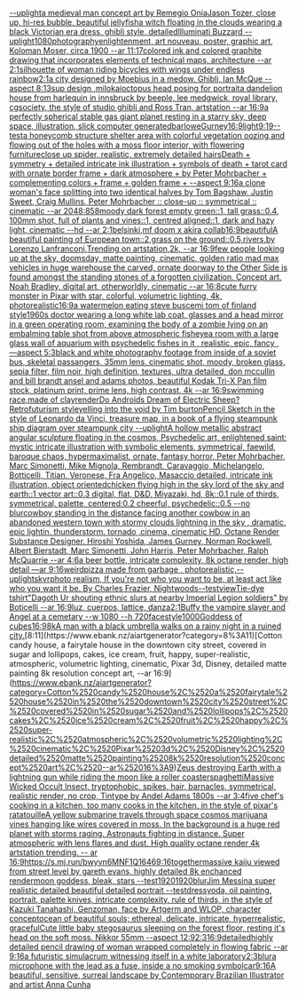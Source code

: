 [--uplight](https://www.ebank.nz/aiartgenerator?category=--uplight)[a medieval man concept art by Remegio Onia](https://www.ebank.nz/aiartgenerator?category=a%2520medieval%2520man%2520concept%2520art%2520by%2520Remegio%2520Onia)[Jason Tozer, close up, hi-res bubble, beautiful  jellyfish](https://www.ebank.nz/aiartgenerator?category=Jason%2520Tozer%2C%2520close%2520up%2C%2520hi-res%2520bubble%2C%2520beautiful%2520%2520jellyfish)[a witch floating in the clouds wearing a black Victorian era dress, ghibli style, detailed](https://www.ebank.nz/aiartgenerator?category=a%2520witch%2520floating%2520in%2520the%2520clouds%2520wearing%2520a%2520black%2520Victorian%2520era%2520dress%2C%2520ghibli%2520style%2C%2520detailed)[Illuminati Buzzard --uplight](https://www.ebank.nz/aiartgenerator?category=Illuminati%2520Buzzard%2520--uplight)[1080](https://www.ebank.nz/aiartgenerator?category=1080)[photography](https://www.ebank.nz/aiartgenerator?category=photography)[enlightenment, art nouveau, poster, graphic art, Koloman Moser, circa 1900 --ar 11:17](https://www.ebank.nz/aiartgenerator?category=enlightenment%2C%2520art%2520nouveau%2C%2520poster%2C%2520graphic%2520art%2C%2520Koloman%2520Moser%2C%2520circa%25201900%2520--ar%252011%3A17)[colored ink and colored graphite drawing that incorporates elements of technical maps, architecture --ar 2:1](https://www.ebank.nz/aiartgenerator?category=colored%2520ink%2520and%2520colored%2520graphite%2520drawing%2520that%2520incorporates%2520elements%2520of%2520technical%2520maps%2C%2520architecture%2520--ar%25202%3A1)[silhouette of woman riding bicycles with wings under endless rainbow](https://www.ebank.nz/aiartgenerator?category=silhouette%2520of%2520woman%2520riding%2520bicycles%2520with%2520wings%2520under%2520endless%2520rainbow)[2:1](https://www.ebank.nz/aiartgenerator?category=2%3A1)[a city designed by Moebius in a medow, Ghibli, Ian McQue --aspect 8:13](https://www.ebank.nz/aiartgenerator?category=a%2520city%2520designed%2520by%2520Moebius%2520in%2520a%2520medow%2C%2520Ghibli%2C%2520Ian%2520McQue%2520--aspect%25208%3A13)[sup design ,milokai](https://www.ebank.nz/aiartgenerator?category=sup%2520design%2520%2Cmilokai)[octopus head posing for portrait](https://www.ebank.nz/aiartgenerator?category=octopus%2520head%2520posing%2520for%2520portrait)[a dandelion house from harlequin in innsbruck by beeple, lee medgwick, royal library, cgsociety, the style of studio ghibli and Ross Tran, artstation --ar 16:9](https://www.ebank.nz/aiartgenerator?category=a%2520dandelion%2520house%2520from%2520harlequin%2520in%2520innsbruck%2520by%2520beeple%2C%2520lee%2520medgwick%2C%2520royal%2520library%2C%2520cgsociety%2C%2520the%2520style%2520of%2520studio%2520ghibli%2520and%2520Ross%2520Tran%2C%2520artstation%2520--ar%252016%3A9)[a perfectly spherical stable gas giant planet resting in a starry sky, deep space, illustration, slick computer generated](https://www.ebank.nz/aiartgenerator?category=a%2520perfectly%2520spherical%2520stable%2520gas%2520giant%2520planet%2520resting%2520in%2520a%2520starry%2520sky%2C%2520deep%2520space%2C%2520illustration%2C%2520slick%2520computer%2520generated)[barlowe](https://www.ebank.nz/aiartgenerator?category=barlowe)[Gurney](https://www.ebank.nz/aiartgenerator?category=Gurney)[16:9](https://www.ebank.nz/aiartgenerator?category=16%3A9)[light](https://www.ebank.nz/aiartgenerator?category=light)[9:19](https://www.ebank.nz/aiartgenerator?category=9%3A19)[--test](https://www.ebank.nz/aiartgenerator?category=--test)[a honeycomb structure shelter area with colorful vegetation oozing and flowing out of the holes with a moss floor interior, with flowering furniture](https://www.ebank.nz/aiartgenerator?category=a%2520honeycomb%2520structure%2520shelter%2520area%2520with%2520colorful%2520vegetation%2520oozing%2520and%2520flowing%2520out%2520of%2520the%2520holes%2520with%2520a%2520moss%2520floor%2520interior%2C%2520with%2520flowering%2520furniture)[close up spider, realistic, extremely detailed hairs](https://www.ebank.nz/aiartgenerator?category=close%2520up%2520spider%2C%2520realistic%2C%2520extremely%2520detailed%2520hairs)[Death + symmetry + detailed intricate ink illustration + symbols of death + tarot card with ornate border frame + dark atmosphere + by Peter Mohrbacher + complementing colors + frame + golden frame + --aspect 9:16](https://www.ebank.nz/aiartgenerator?category=Death%2520%2B%2520symmetry%2520%2B%2520detailed%2520intricate%2520ink%2520illustration%2520%2B%2520symbols%2520of%2520death%2520%2B%2520tarot%2520card%2520with%2520ornate%2520border%2520frame%2520%2B%2520dark%2520atmosphere%2520%2B%2520by%2520Peter%2520Mohrbacher%2520%2B%2520complementing%2520colors%2520%2B%2520frame%2520%2B%2520golden%2520frame%2520%2B%2520--aspect%25209%3A16)[a clone woman's face splitting into two identical halves by Tom Bagshaw, Justin Sweet, Craig Mullins, Peter Mohrbacher :: close-up :: symmetrical :: cinematic --ar 2048:858](https://www.ebank.nz/aiartgenerator?category=a%2520clone%2520woman%27s%2520face%2520splitting%2520into%2520two%2520identical%2520halves%2520by%2520Tom%2520Bagshaw%2C%2520Justin%2520Sweet%2C%2520Craig%2520Mullins%2C%2520Peter%2520Mohrbacher%2520%3A%3A%2520close-up%2520%3A%3A%2520symmetrical%2520%3A%3A%2520cinematic%2520--ar%25202048%3A858)[moody dark forest empty green::1, tall grass::0.4, 100mm shot, full of plants and vines::1, centred aligned::1, dark and hazy light, cinematic --hd --ar 2:1](https://www.ebank.nz/aiartgenerator?category=moody%2520dark%2520forest%2520empty%2520green%3A%3A1%2C%2520tall%2520grass%3A%3A0.4%2C%2520100mm%2520shot%2C%2520full%2520of%2520plants%2520and%2520vines%3A%3A1%2C%2520centred%2520aligned%3A%3A1%2C%2520dark%2520and%2520hazy%2520light%2C%2520cinematic%2520--hd%2520--ar%25202%3A1)[belsinki,](https://www.ebank.nz/aiartgenerator?category=belsinki%2C)[mf doom x akira collab](https://www.ebank.nz/aiartgenerator?category=mf%2520doom%2520x%2520akira%2520collab)[16:9](https://www.ebank.nz/aiartgenerator?category=16%3A9)[beautiful](https://www.ebank.nz/aiartgenerator?category=beautiful)[A beautiful painting of  European town::2,grass on the ground::0.5,rivers,by Lorenzo Lanfranconi,Trending on artstation,2k, --ar 16:9](https://www.ebank.nz/aiartgenerator?category=A%2520beautiful%2520painting%2520of%2520%2520European%2520town%3A%3A2%2Cgrass%2520on%2520the%2520ground%3A%3A0.5%2Crivers%2Cby%2520Lorenzo%2520Lanfranconi%2CTrending%2520on%2520artstation%2C2k%2C%2520--ar%252016%3A9)[few people looking up at the sky, doomsday, matte painting, cinematic, golden ratio mad max vehicles in huge warehouse the carved, ornate doorway to the Other Side is found amongst the standing stones of a forgotten civilization. Concept art, Noah Bradley, digital art, otherworldly, cinematic --ar 16:8](https://www.ebank.nz/aiartgenerator?category=few%2520people%2520looking%2520up%2520at%2520the%2520sky%2C%2520doomsday%2C%2520matte%2520painting%2C%2520cinematic%2C%2520golden%2520ratio%2520mad%2520max%2520vehicles%2520in%2520huge%2520warehouse%2520the%2520carved%2C%2520ornate%2520doorway%2520to%2520the%2520Other%2520Side%2520is%2520found%2520amongst%2520the%2520standing%2520stones%2520of%2520a%2520forgotten%2520civilization.%2520Concept%2520art%2C%2520Noah%2520Bradley%2C%2520digital%2520art%2C%2520otherworldly%2C%2520cinematic%2520--ar%252016%3A8)[cute furry monster in Pixar with star, colorful, volumetric lighting, 4k, photorealistic](https://www.ebank.nz/aiartgenerator?category=cute%2520furry%2520monster%2520in%2520Pixar%2520with%2520star%2C%2520colorful%2C%2520volumetric%2520lighting%2C%25204k%2C%2520photorealistic)[16:9](https://www.ebank.nz/aiartgenerator?category=16%3A9)[a watermelon eating steve buscemi tom of finland style](https://www.ebank.nz/aiartgenerator?category=a%2520watermelon%2520eating%2520steve%2520buscemi%2520tom%2520of%2520finland%2520style)[1960s doctor wearing a long white lab coat, glasses and a head mirror in a green operating room, examining the body of a zombie lying on an embalming table shot from above atmospheric fisheye](https://www.ebank.nz/aiartgenerator?category=1960s%2520doctor%2520wearing%2520a%2520long%2520white%2520lab%2520coat%2C%2520glasses%2520and%2520a%2520head%2520mirror%2520in%2520a%2520green%2520operating%2520room%2C%2520examining%2520the%2520body%2520of%2520a%2520zombie%2520lying%2520on%2520an%2520embalming%2520table%2520shot%2520from%2520above%2520atmospheric%2520fisheye)[a room with a large glass wall of aquarium with psychedelic fishes in it , realistic, epic, fancy , —aspect 5:3](https://www.ebank.nz/aiartgenerator?category=a%2520room%2520with%2520a%2520large%2520glass%2520wall%2520of%2520aquarium%2520with%2520psychedelic%2520fishes%2520in%2520it%2520%2C%2520realistic%2C%2520epic%2C%2520fancy%2520%2C%2520%E2%80%94aspect%25205%3A3)[black and white photography footage from inside of a soviet bus, skeletal passangers, 35mm lens, cinematic shot, moody, broken glass, sepia filter, film noir, high definition, textures, ultra detailed, don mccullin and bill brandt ansel and adams photos, beautiful Kodak Tri-X Pan film stock, platinum print, prime lens, high contrast, 4k --ar 16:9](https://www.ebank.nz/aiartgenerator?category=black%2520and%2520white%2520photography%2520footage%2520from%2520inside%2520of%2520a%2520soviet%2520bus%2C%2520skeletal%2520passangers%2C%252035mm%2520lens%2C%2520cinematic%2520shot%2C%2520moody%2C%2520broken%2520glass%2C%2520sepia%2520filter%2C%2520film%2520noir%2C%2520high%2520definition%2C%2520textures%2C%2520ultra%2520detailed%2C%2520don%2520mccullin%2520and%2520bill%2520brandt%2520ansel%2520and%2520adams%2520photos%2C%2520beautiful%2520Kodak%2520Tri-X%2520Pan%2520film%2520stock%2C%2520platinum%2520print%2C%2520prime%2520lens%2C%2520high%2520contrast%2C%25204k%2520--ar%252016%3A9)[swimming race,made of clay](https://www.ebank.nz/aiartgenerator?category=swimming%2520race%2Cmade%2520of%2520clay)[render](https://www.ebank.nz/aiartgenerator?category=render)[Do Androids Dream of Electric Sheep? Retrofuturism style](https://www.ebank.nz/aiartgenerator?category=Do%2520Androids%2520Dream%2520of%2520Electric%2520Sheep%3F%2520Retrofuturism%2520style)[yelling into the void by Tim burton](https://www.ebank.nz/aiartgenerator?category=yelling%2520into%2520the%2520void%2520by%2520Tim%2520burton)[Pencil Sketch in the style of Leonardo da Vinci, treasure map, in a book of a flying steampunk ship diagram over steampunk city --uplight](https://www.ebank.nz/aiartgenerator?category=Pencil%2520Sketch%2520in%2520the%2520style%2520of%2520Leonardo%2520da%2520Vinci%2C%2520treasure%2520map%2C%2520in%2520a%2520book%2520of%2520a%2520flying%2520steampunk%2520ship%2520diagram%2520over%2520steampunk%2520city%2520--uplight)[A hollow metallic abstract angular sculpture floating in the cosmos, Psychedelic art, enlightened saint; mystic intricate illustration with symbolic elements, symmetrical, faewild, baroque chaos, hypermaximalist, ornate, fantasy horror, Peter Mohrbacher, Marc Simonetti, Mike Mignola, Rembrandt, Caravaggio, Michelangelo, Botticelli, Titian, Veronese, Fra Angelico, Masaccio detailed, intricate ink illustration, object oriented](https://www.ebank.nz/aiartgenerator?category=A%2520hollow%2520metallic%2520abstract%2520angular%2520sculpture%2520floating%2520in%2520the%2520cosmos%2C%2520Psychedelic%2520art%2C%2520enlightened%2520saint%3B%2520mystic%2520intricate%2520illustration%2520with%2520symbolic%2520elements%2C%2520symmetrical%2C%2520faewild%2C%2520baroque%2520chaos%2C%2520hypermaximalist%2C%2520ornate%2C%2520fantasy%2520horror%2C%2520Peter%2520Mohrbacher%2C%2520Marc%2520Simonetti%2C%2520Mike%2520Mignola%2C%2520Rembrandt%2C%2520Caravaggio%2C%2520Michelangelo%2C%2520Botticelli%2C%2520Titian%2C%2520Veronese%2C%2520Fra%2520Angelico%2C%2520Masaccio%2520detailed%2C%2520intricate%2520ink%2520illustration%2C%2520object%2520oriented)[chicken flying high in the sky lord of the sky and earth::1 vector art::0.3 digital, flat, D&D, Miyazaki, hd, 8k::0.1 rule of thirds, symmetrical, palette, centered:0.2 cheerful, psychedelic::0.5 --no blur](https://www.ebank.nz/aiartgenerator?category=chicken%2520flying%2520high%2520in%2520the%2520sky%2520lord%2520of%2520the%2520sky%2520and%2520earth%3A%3A1%2520vector%2520art%3A%3A0.3%2520digital%2C%2520flat%2C%2520D%26D%2C%2520Miyazaki%2C%2520hd%2C%25208k%3A%3A0.1%2520rule%2520of%2520thirds%2C%2520symmetrical%2C%2520palette%2C%2520centered%3A0.2%2520cheerful%2C%2520psychedelic%3A%3A0.5%2520--no%2520blur)[cowboy standing in the distance facing another cowbow in an abandoned western town with stormy clouds lightning in the sky , dramatic, epic lightin, thunderstorm. tornado ,cinema, cinematic HD, Octane Render Substance Designer. Hiroshi Yoshida, James Gurney, Norman Rockwell, Albert Bierstadt, Marc Simonetti, John Harris, Peter Mohrbacher, Ralph McQuarrie --ar 4:6](https://www.ebank.nz/aiartgenerator?category=cowboy%2520standing%2520in%2520the%2520distance%2520facing%2520another%2520cowbow%2520in%2520an%2520abandoned%2520western%2520town%2520with%2520stormy%2520clouds%2520lightning%2520in%2520the%2520sky%2520%2C%2520dramatic%2C%2520epic%2520lightin%2C%2520thunderstorm.%2520tornado%2520%2Ccinema%2C%2520cinematic%2520HD%2C%2520Octane%2520Render%2520Substance%2520Designer.%2520Hiroshi%2520Yoshida%2C%2520James%2520Gurney%2C%2520Norman%2520Rockwell%2C%2520Albert%2520Bierstadt%2C%2520Marc%2520Simonetti%2C%2520John%2520Harris%2C%2520Peter%2520Mohrbacher%2C%2520Ralph%2520McQuarrie%2520--ar%25204%3A6)[a beer bottle, intricate complexity, 8k octane render, high detail —ar 9:16](https://www.ebank.nz/aiartgenerator?category=a%2520beer%2520bottle%2C%2520intricate%2520complexity%2C%25208k%2520octane%2520render%2C%2520high%2520detail%2520%E2%80%94ar%25209%3A16)[weird](https://www.ebank.nz/aiartgenerator?category=weird)[pizza made from garbage , photorealistic,](https://www.ebank.nz/aiartgenerator?category=pizza%2520made%2520from%2520garbage%2520%2C%2520photorealistic%2C)[--uplight](https://www.ebank.nz/aiartgenerator?category=--uplight)[skyr](https://www.ebank.nz/aiartgenerator?category=skyr)[photo realism, If you're not who you want to be, at least act like who you want it be. By Charles Frazier, Nightwoods](https://www.ebank.nz/aiartgenerator?category=photo%2520realism%2C%2520If%2520you%27re%2520not%2520who%2520you%2520want%2520to%2520be%2C%2520at%2520least%2520act%2520like%2520who%2520you%2520want%2520it%2520be.%2520By%2520Charles%2520Frazier%2C%2520Nightwoods)[--test](https://www.ebank.nz/aiartgenerator?category=--test)[view](https://www.ebank.nz/aiartgenerator?category=view)[Tie-dye tshirt](https://www.ebank.nz/aiartgenerator?category=Tie-dye%2520tshirt)["Dagoth Ur shouting ethnic slurs at nearby Imperial Legion soldiers" by Boticelli --ar 16:9](https://www.ebank.nz/aiartgenerator?category=%22Dagoth%2520Ur%2520shouting%2520ethnic%2520slurs%2520at%2520nearby%2520Imperial%2520Legion%2520soldiers%22%2520by%2520Boticelli%2520--ar%252016%3A9)[luz, cuerpos, lattice, danza](https://www.ebank.nz/aiartgenerator?category=luz%2C%2520cuerpos%2C%2520lattice%2C%2520danza)[2:1](https://www.ebank.nz/aiartgenerator?category=2%3A1)[Buffy the vampire slayer and Angel at a cemetary --w 1080 --h 720](https://www.ebank.nz/aiartgenerator?category=Buffy%2520the%2520vampire%2520slayer%2520and%2520Angel%2520at%2520a%2520cemetary%2520--w%25201080%2520--h%2520720)[face](https://www.ebank.nz/aiartgenerator?category=face)[style](https://www.ebank.nz/aiartgenerator?category=style)[1000](https://www.ebank.nz/aiartgenerator?category=1000)[Goddess of cubes](https://www.ebank.nz/aiartgenerator?category=Goddess%2520of%2520cubes)[](https://www.ebank.nz/aiartgenerator?category=)[16:9](https://www.ebank.nz/aiartgenerator?category=16%3A9)[8k](https://www.ebank.nz/aiartgenerator?category=8k)[A man with a black umbrella walks on a rainy night in a ruined city.](https://www.ebank.nz/aiartgenerator?category=A%2520man%2520with%2520a%2520black%2520umbrella%2520walks%2520on%2520a%2520rainy%2520night%2520in%2520a%2520ruined%2520city.)[8:11](https://www.ebank.nz/aiartgenerator?category=8%3A11)[Cotton candy house, a fairytale house in the downtown city street, covered in sugar and lollipops, cakes, ice cream, fruit, happy, super-realistic, atmospheric, volumetric lighting, cinematic, Pixar 3d, Disney, detailed matte painting 8k resolution concept art, --ar 16:9](https://www.ebank.nz/aiartgenerator?category=Cotton%2520candy%2520house%2C%2520a%2520fairytale%2520house%2520in%2520the%2520downtown%2520city%2520street%2C%2520covered%2520in%2520sugar%2520and%2520lollipops%2C%2520cakes%2C%2520ice%2520cream%2C%2520fruit%2C%2520happy%2C%2520super-realistic%2C%2520atmospheric%2C%2520volumetric%2520lighting%2C%2520cinematic%2C%2520Pixar%25203d%2C%2520Disney%2C%2520detailed%2520matte%2520painting%25208k%2520resolution%2520concept%2520art%2C%2520--ar%252016%3A9)[Zeus destroying Earth with a lightning gun while riding the moon like a roller coaster](https://www.ebank.nz/aiartgenerator?category=Zeus%2520destroying%2520Earth%2520with%2520a%2520lightning%2520gun%2520while%2520riding%2520the%2520moon%2520like%2520a%2520roller%2520coaster)[spaghetti](https://www.ebank.nz/aiartgenerator?category=spaghetti)[Massive Wicked Occult Insect, tryptophobic, spikes, hair, barnacles, symmetrical, realistic render, no crop, Tintype by Andel Adams 1800s --ar 3:4](https://www.ebank.nz/aiartgenerator?category=Massive%2520Wicked%2520Occult%2520Insect%2C%2520tryptophobic%2C%2520spikes%2C%2520hair%2C%2520barnacles%2C%2520symmetrical%2C%2520realistic%2520render%2C%2520no%2520crop%2C%2520Tintype%2520by%2520Andel%2520Adams%25201800s%2520--ar%25203%3A4)[five chef's cooking in a kitchen, too many cooks in the kitchen, in the style of pixar's ratatouille](https://www.ebank.nz/aiartgenerator?category=five%2520chef%27s%2520cooking%2520in%2520a%2520kitchen%2C%2520too%2520many%2520cooks%2520in%2520the%2520kitchen%2C%2520in%2520the%2520style%2520of%2520pixar%27s%2520ratatouille)[A yellow submarine travels through space cosmos marijuana vines hanging like wires covered in moss. In the background is a huge red planet with storms raging. Astronauts fighting in distance. Super atmospheric with lens flares and dust. High quality octane render 4k artstation trending. -- ar 16:9](https://www.ebank.nz/aiartgenerator?category=A%2520yellow%2520submarine%2520travels%2520through%2520space%2520cosmos%2520marijuana%2520vines%2520hanging%2520like%2520wires%2520covered%2520in%2520moss.%2520In%2520the%2520background%2520is%2520a%2520huge%2520red%2520planet%2520with%2520storms%2520raging.%2520Astronauts%2520fighting%2520in%2520distance.%2520Super%2520atmospheric%2520with%2520lens%2520flares%2520and%2520dust.%2520High%2520quality%2520octane%2520render%25204k%2520artstation%2520trending.%2520--%2520ar%252016%3A9)[<https://s.mj.run/bwyvn6MNF1Q>](https://www.ebank.nz/aiartgenerator?category=%3Chttps%3A//s.mj.run/bwyvn6MNF1Q%3E)[1646](https://www.ebank.nz/aiartgenerator?category=1646)[9:16](https://www.ebank.nz/aiartgenerator?category=9%3A16)[together](https://www.ebank.nz/aiartgenerator?category=together)[massive kaiju viewed from street level by gareth evans, highly detailed 8k enchanced render](https://www.ebank.nz/aiartgenerator?category=massive%2520kaiju%2520viewed%2520from%2520street%2520level%2520by%2520gareth%2520evans%2C%2520highly%2520detailed%25208k%2520enchanced%2520render)[moon goddess, bleak, stars --test](https://www.ebank.nz/aiartgenerator?category=moon%2520goddess%2C%2520bleak%2C%2520stars%2520--test)[1920](https://www.ebank.nz/aiartgenerator?category=1920)[1920](https://www.ebank.nz/aiartgenerator?category=1920)[blur](https://www.ebank.nz/aiartgenerator?category=blur)[Jim Messina super realistic detailed beautiful detailed portrait --test](https://www.ebank.nz/aiartgenerator?category=Jim%2520Messina%2520super%2520realistic%2520detailed%2520beautiful%2520detailed%2520portrait%2520--test)[dress](https://www.ebank.nz/aiartgenerator?category=dress)[yoda, oil painting, portrait, palette knives, intricate complexity, rule of thirds, in the style of Kazuki Tanahashi, Genzoman, face by Artgerm and WLOP, character concept](https://www.ebank.nz/aiartgenerator?category=yoda%2C%2520oil%2520painting%2C%2520portrait%2C%2520palette%2520knives%2C%2520intricate%2520complexity%2C%2520rule%2520of%2520thirds%2C%2520in%2520the%2520style%2520of%2520Kazuki%2520Tanahashi%2C%2520Genzoman%2C%2520face%2520by%2520Artgerm%2520and%2520WLOP%2C%2520character%2520concept)[ocean of beautiful souls; ethereal, delicate, intricate, hyperrealistic, graceful](https://www.ebank.nz/aiartgenerator?category=ocean%2520of%2520beautiful%2520souls%3B%2520ethereal%2C%2520delicate%2C%2520intricate%2C%2520hyperrealistic%2C%2520graceful)[Cute little baby stegosaurus sleeping on the forest floor, resting it's head on the soft moss. Nikkor 55mm --aspect 12:9](https://www.ebank.nz/aiartgenerator?category=Cute%2520little%2520baby%2520stegosaurus%2520sleeping%2520on%2520the%2520forest%2520floor%2C%2520resting%2520it%27s%2520head%2520on%2520the%2520soft%2520moss.%2520Nikkor%252055mm%2520--aspect%252012%3A9)[2:3](https://www.ebank.nz/aiartgenerator?category=2%3A3)[16:9](https://www.ebank.nz/aiartgenerator?category=16%3A9)[detailed](https://www.ebank.nz/aiartgenerator?category=detailed)[highly detailed pencil drawing of woman wrapped completely in flowing fabric --ar 9:16](https://www.ebank.nz/aiartgenerator?category=highly%2520detailed%2520pencil%2520drawing%2520of%2520woman%2520wrapped%2520completely%2520in%2520flowing%2520fabric%2520--ar%25209%3A16)[a futuristic simulacrum witnessing itself in a white laboratory](https://www.ebank.nz/aiartgenerator?category=a%2520futuristic%2520simulacrum%2520witnessing%2520itself%2520in%2520a%2520white%2520laboratory)[2:3](https://www.ebank.nz/aiartgenerator?category=2%3A3)[blur](https://www.ebank.nz/aiartgenerator?category=blur)[a microphone with the lead as a fuse, inside a no smoking symbol](https://www.ebank.nz/aiartgenerator?category=a%2520microphone%2520with%2520the%2520lead%2520as%2520a%2520fuse%2C%2520inside%2520a%2520no%2520smoking%2520symbol)[car](https://www.ebank.nz/aiartgenerator?category=car)[9:16](https://www.ebank.nz/aiartgenerator?category=9%3A16)[A beautiful, sensitive, surreal landscape by Contemporary Brazilian Illustrator and artist Anna Cunha](https://www.ebank.nz/aiartgenerator?category=A%2520beautiful%2C%2520sensitive%2C%2520surreal%2520landscape%2520by%2520Contemporary%2520Brazilian%2520Illustrator%2520and%2520artist%2520Anna%2520Cunha)